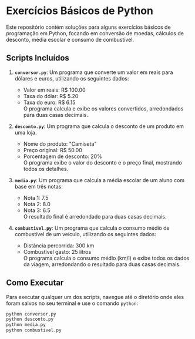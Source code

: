 # Exercícios Básicos de Python

Este repositório contém soluções para alguns exercícios básicos de programação em Python, focando em conversão de moedas, cálculos de desconto, média escolar e consumo de combustível.

## Scripts Incluídos

1. **`conversor.py`**: Um programa que converte um valor em reais para dólares e euros, utilizando os seguintes dados:
   - Valor em reais: R$ 100.00
   - Taxa do dólar: R$ 5.20
   - Taxa do euro: R$ 6.15  
   O programa calcula e exibe os valores convertidos, arredondados para duas casas decimais.

2. **`desconto.py`**: Um programa que calcula o desconto de um produto em uma loja.
   - Nome do produto: "Camiseta"
   - Preço original: R$ 50.00
   - Porcentagem de desconto: 20%  
   O programa exibe o valor do desconto e o preço final, mostrando todos os detalhes.

3. **`media.py`**: Um programa que calcula a média escolar de um aluno com base em três notas:
   - Nota 1: 7.5
   - Nota 2: 8.0
   - Nota 3: 6.5  
   O resultado final é arredondado para duas casas decimais.

4. **`combustivel.py`**: Um programa que calcula o consumo médio de combustível de um veículo, utilizando os seguintes dados:
   - Distância percorrida: 300 km
   - Combustível gasto: 25 litros  
   O programa calcula o consumo médio (km/l) e exibe todos os dados da viagem, arredondando o resultado para duas casas decimais.

## Como Executar

Para executar qualquer um dos scripts, navegue até o diretório onde eles foram salvos no seu terminal e use o comando `python`:

```bash
python conversor.py
python desconto.py
python media.py
python combustivel.py

